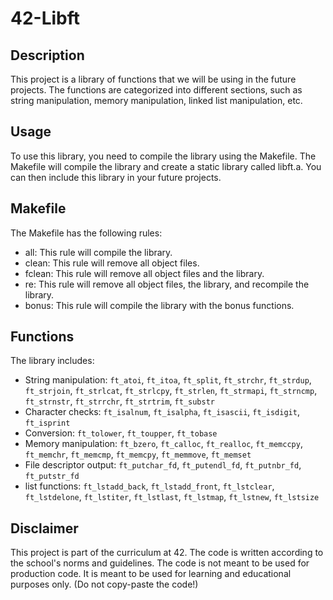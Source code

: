 # 42-Libft

## Description

This project is a library of functions that we will be using in the future projects. The functions are categorized into different sections, such as string manipulation, memory manipulation, linked list manipulation, etc.

## Usage

To use this library, you need to compile the library using the Makefile. The Makefile will compile the library and create a static library called libft.a. You can then include this library in your future projects.

## Makefile

The Makefile has the following rules:

- all: This rule will compile the library.
- clean: This rule will remove all object files.
- fclean: This rule will remove all object files and the library.
- re: This rule will remove all object files, the library, and recompile the library.
- bonus: This rule will compile the library with the bonus functions.

## Functions

The library includes:

- String manipulation: `ft_atoi`, `ft_itoa`, `ft_split`, `ft_strchr`, `ft_strdup`, `ft_strjoin`, `ft_strlcat`, `ft_strlcpy`, `ft_strlen`, `ft_strmapi`, `ft_strncmp`, `ft_strnstr`, `ft_strrchr`, `ft_strtrim`, `ft_substr`
- Character checks: `ft_isalnum`, `ft_isalpha`, `ft_isascii`, `ft_isdigit`, `ft_isprint`
- Conversion: `ft_tolower`, `ft_toupper`, `ft_tobase`
- Memory manipulation: `ft_bzero`, `ft_calloc`, `ft_realloc`, `ft_memccpy`, `ft_memchr`, `ft_memcmp`, `ft_memcpy`, `ft_memmove`, `ft_memset`
- File descriptor output: `ft_putchar_fd`, `ft_putendl_fd`, `ft_putnbr_fd`, `ft_putstr_fd`
- list functions: `ft_lstadd_back`, `ft_lstadd_front`, `ft_lstclear`, `ft_lstdelone`, `ft_lstiter`, `ft_lstlast`, `ft_lstmap`, `ft_lstnew`, `ft_lstsize`

## Disclaimer

This project is part of the curriculum at 42. The code is written according to the school's norms and guidelines. The code is not meant to be used for production code. It is meant to be used for learning and educational purposes only. (Do not copy-paste the code!)